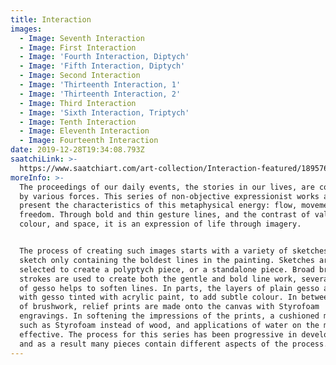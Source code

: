 ```yaml
---
title: Interaction
images:
  - Image: Seventh Interaction
  - Image: First Interaction
  - Image: 'Fourth Interaction, Diptych'
  - Image: 'Fifth Interaction, Diptych'
  - Image: Second Interaction
  - Image: 'Thirteenth Interaction, 1'
  - Image: 'Thirteenth Interaction, 2'
  - Image: Third Interaction
  - Image: 'Sixth Interaction, Triptych'
  - Image: Tenth Interaction
  - Image: Eleventh Interaction
  - Image: Fourteenth Interaction
date: 2019-12-28T19:34:08.793Z
saatchiLink: >-
  https://www.saatchiart.com/art-collection/Interaction-featured/189576/219786/view
moreInfo: >-
  The proceedings of our daily events, the stories in our lives, are coordinated
  by various forces. This series of non-objective expressionist works aims to
  present the characteristics of this metaphysical energy: flow, movement, and
  freedom. Through bold and thin gesture lines, and the contrast of value,
  colour, and space, it is an expression of life through imagery.


  The process of creating such images starts with a variety of sketches, each
  sketch only containing the boldest lines in the painting. Sketches are then
  selected to create a polyptych piece, or a standalone piece. Broad brush
  strokes are used to create both the gentle and bold line work, several layers
  of gesso helps to soften lines. In parts, the layers of plain gesso are coated
  with gesso tinted with acrylic paint, to add subtle colour. In between layers
  of brushwork, relief prints are made onto the canvas with Styrofoam
  engravings. In softening the impressions of the prints, a cushioned material
  such as Styrofoam instead of wood, and applications of water on the matrix are
  effective. The process for this series has been progressive in development,
  and as a result many pieces contain different aspects of the process.
---
```


